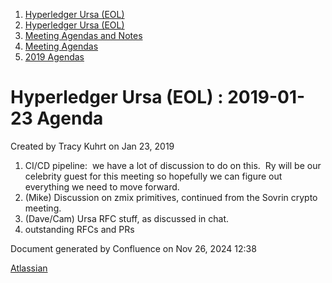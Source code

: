 1. [Hyperledger Ursa (EOL)](index.html)
2. [Hyperledger Ursa (EOL)](19595269.html)
3. [Meeting Agendas and Notes](Meeting-Agendas-and-Notes_19603313.html)
4. [Meeting Agendas](Meeting-Agendas_19603319.html)
5. [2019 Agendas](2019-Agendas_19611656.html)

# Hyperledger Ursa (EOL) : 2019-01-23 Agenda

Created by Tracy Kuhrt on Jan 23, 2019

1. CI/CD pipeline:  we have a lot of discussion to do on this.  Ry will be our celebrity guest for this meeting so hopefully we can figure out everything we need to move forward.
2. (Mike) Discussion on zmix primitives, continued from the Sovrin crypto meeting.
3. (Dave/Cam) Ursa RFC stuff, as discussed in chat.
4. outstanding RFCs and PRs

Document generated by Confluence on Nov 26, 2024 12:38

[Atlassian](http://www.atlassian.com/)
